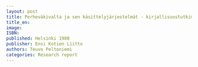 ```yaml
---
layout: post
title: Perheväkivalta ja sen käsittelyjärjestelmät - kirjallisuustutkimus ja tutkimussuunnitelma.  (84 s.)
title_en:  
image: 
ISBN: 
published: Helsinki 1980 
publisher: Ensi Kotien Liitto
authors: Teuvo Peltoniemi
categories: Research report
---
```

